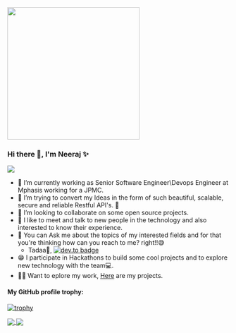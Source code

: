 <img src="https://media.giphy.com/media/p4NLw3I4U0idi/giphy.gif" width="300">

### Hi there 👋, I'm Neeraj ✨

<a href="https://github.com/Chanchal1603/github-visitors-counter">
    <img src="https://komarev.com/ghpvc/?username=neerazz&style=plastic">
</a>



- 🔭 I’m currently working as Senior Software Engineer\Devops Engineer at Mphasis working for a JPMC.
- 🌱 I’m trying to convert my Ideas in the form of such beautiful, scalable, secure and reliable Restful API's. 💜
- 👯 I’m looking to collaborate on some open source projects.
- 🤩 I like to meet and talk to new people in the technology and also interested to know their experience.
- 💬 You can Ask me about the topics of my interested fields and for that you're thinking how can you reach to me? right!!😅
    - Tadaa🎇, [![dev.to badge](https://img.shields.io/badge/linkedin-neerajkumarsinghb-blue)](https://www.linkedin.com/in/neerajkumarsinghb/)
- 😁 I participate in Hackathons to build some cool projects and to explore new technology with the team💻.
- 👨‍💻 Want to eplore my work, [Here](https://github.com/neerazz?tab=repositories) are my projects.

#### My GitHub profile trophy:
[![trophy](https://github-profile-trophy.vercel.app/?username=neerazz)](https://github.com/ryo-ma/github-profile-trophy)

<a href="https://github.com/neerazz">
  <img align="center" src="https://github-readme-stats.vercel.app/api/top-langs/?username=neerazz&hide=css,html&layout=compact" />
</a>
<a href="https://github.com/neerazz">
  <img align="center" src="https://github-readme-stats.vercel.app/api?username=neerazz&show_icons=true&hide=issues,contribs" />
</a>
